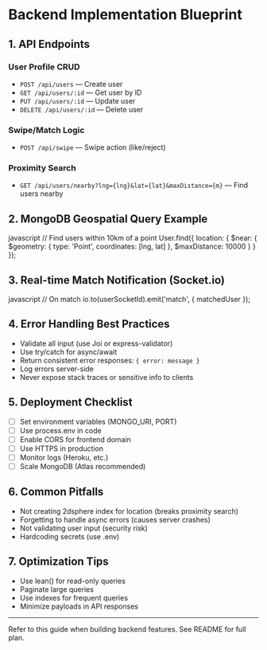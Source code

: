 # Backend Implementation Blueprint

## 1. API Endpoints

### User Profile CRUD

- `POST /api/users` — Create user
- `GET /api/users/:id` — Get user by ID
- `PUT /api/users/:id` — Update user
- `DELETE /api/users/:id` — Delete user

### Swipe/Match Logic

- `POST /api/swipe` — Swipe action (like/reject)

### Proximity Search

- `GET /api/users/nearby?lng={lng}&lat={lat}&maxDistance={m}` — Find users nearby

## 2. MongoDB Geospatial Query Example

javascript
// Find users within 10km of a point
User.find({
location: {
$near: {
$geometry: { type: 'Point', coordinates: [lng, lat] },
$maxDistance: 10000
}
}
});

## 3. Real-time Match Notification (Socket.io)

javascript
// On match
io.to(userSocketId).emit('match', { matchedUser });

## 4. Error Handling Best Practices

- Validate all input (use Joi or express-validator)
- Use try/catch for async/await
- Return consistent error responses: `{ error: message }`
- Log errors server-side
- Never expose stack traces or sensitive info to clients

## 5. Deployment Checklist

- [ ] Set environment variables (MONGO_URI, PORT)
- [ ] Use process.env in code
- [ ] Enable CORS for frontend domain
- [ ] Use HTTPS in production
- [ ] Monitor logs (Heroku, etc.)
- [ ] Scale MongoDB (Atlas recommended)

## 6. Common Pitfalls

- Not creating 2dsphere index for location (breaks proximity search)
- Forgetting to handle async errors (causes server crashes)
- Not validating user input (security risk)
- Hardcoding secrets (use .env)

## 7. Optimization Tips

- Use lean() for read-only queries
- Paginate large queries
- Use indexes for frequent queries
- Minimize payloads in API responses

---

Refer to this guide when building backend features. See README for full plan.
